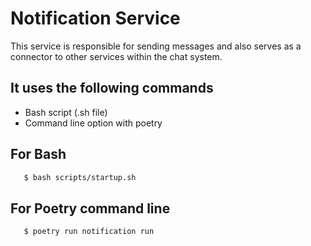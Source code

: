 # Notification Service

This service is responsible for sending messages and also serves as a connector to other services within the chat system.


## It uses the following commands

- Bash script (.sh file)
- Command line option with poetry



## For Bash

```bash
   $ bash scripts/startup.sh
```

## For Poetry command line

```bash
   $ poetry run notification run
```
